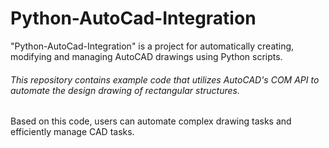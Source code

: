 # Python-AutoCad-Integration
"Python-AutoCad-Integration" is a project for automatically creating, modifying and managing AutoCAD drawings using Python scripts.

###### This repository contains example code that utilizes AutoCAD's COM API to automate the design drawing of rectangular structures. 

Based on this code, users can automate complex drawing tasks and efficiently manage CAD tasks.
